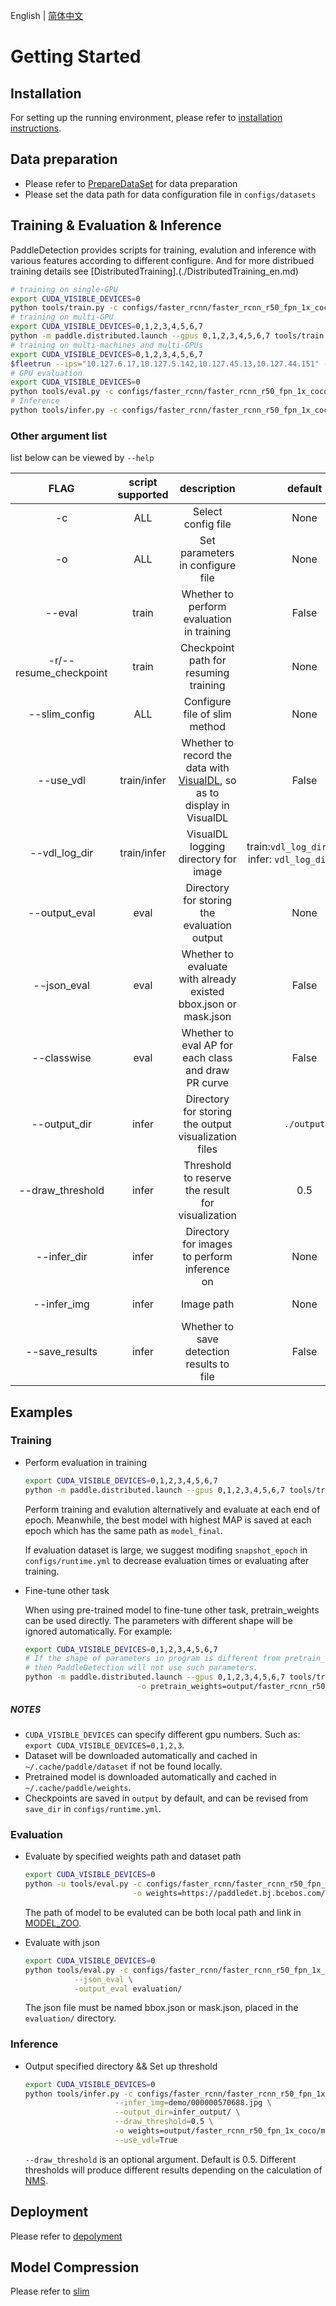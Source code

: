 English | [简体中文](GETTING_STARTED_cn.md)

# Getting Started

## Installation

For setting up the running environment, please refer to [installation
instructions](INSTALL_cn.md).



## Data preparation

- Please refer to [PrepareDataSet](PrepareDataSet.md) for data preparation
- Please set the data path for data configuration file in ```configs/datasets```

## Training & Evaluation & Inference

PaddleDetection provides scripts for training, evalution and inference with various features according to different configure. And for more distribued training details see [DistributedTraining].(./DistributedTraining_en.md)

```bash
# training on single-GPU
export CUDA_VISIBLE_DEVICES=0
python tools/train.py -c configs/faster_rcnn/faster_rcnn_r50_fpn_1x_coco.yml
# training on multi-GPU
export CUDA_VISIBLE_DEVICES=0,1,2,3,4,5,6,7
python -m paddle.distributed.launch --gpus 0,1,2,3,4,5,6,7 tools/train.py -c configs/faster_rcnn/faster_rcnn_r50_fpn_1x_coco.yml
# training on multi-machines and multi-GPUs
export CUDA_VISIBLE_DEVICES=0,1,2,3,4,5,6,7
$fleetrun --ips="10.127.6.17,10.127.5.142,10.127.45.13,10.127.44.151" --selected_gpu 0,1,2,3,4,5,6,7 tools/train.py -c configs/faster_rcnn/faster_rcnn_r50_fpn_1x_coco.yml
# GPU evaluation
export CUDA_VISIBLE_DEVICES=0
python tools/eval.py -c configs/faster_rcnn/faster_rcnn_r50_fpn_1x_coco.yml -o weights=https://paddledet.bj.bcebos.com/models/faster_rcnn_r50_fpn_1x_coco.pdparams
# Inference
python tools/infer.py -c configs/faster_rcnn/faster_rcnn_r50_fpn_1x_coco.yml --infer_img=demo/000000570688.jpg -o weights=https://paddledet.bj.bcebos.com/models/faster_rcnn_r50_fpn_1x_coco.pdparams
```

### Other argument list

list below can be viewed by `--help`

|         FLAG             |  script supported  |    description    |     default     |      remark      |
| :----------------------: | :------------: | :---------------: | :--------------: | :-----------------: |
|          -c              |      ALL       |  Select config file  |  None  |  **required**, such as `-c configs/faster_rcnn/faster_rcnn_r50_fpn_1x_coco.yml` |
|          -o              |      ALL       |  Set parameters in configure file  |  None  |  `-o` has higher priority to file configured by `-c`. Such as `-o use_gpu=False`  |  
|        --eval            |     train      |  Whether to perform evaluation in training  |  False  |  set `--eval` if needed  |
|   -r/--resume_checkpoint |     train      |  Checkpoint path for resuming training  |  None  |  such as `-r output/faster_rcnn_r50_1x_coco/10000`  |
|      --slim_config     |     ALL |  Configure file of slim method  |  None  |  such as `--slim_config configs/slim/prune/yolov3_prune_l1_norm.yml`  |
|        --use_vdl          |   train/infer   |  Whether to record the data with [VisualDL](https://github.com/paddlepaddle/visualdl), so as to display in VisualDL  |  False  |  VisualDL requires Python>=3.5   |
|        --vdl\_log_dir     |   train/infer   |  VisualDL logging directory for image  |  train:`vdl_log_dir/scalar` infer: `vdl_log_dir/image`  |  VisualDL requires Python>=3.5   |
|      --output_eval       |   eval |  Directory for storing the evaluation output  | None  |   such as `--output_eval=eval_output`, default is current directory  |
|       --json_eval        |       eval     |  Whether to evaluate with already existed bbox.json or mask.json  |  False  |  set `--json_eval` if needed and json path is set in `--output_eval`  |
|      --classwise         |       eval     |  Whether to eval AP for each class and draw PR curve  |  False  |  set `--classwise` if needed  |
|       --output_dir       |      infer     |  Directory for storing the output visualization files  |  `./output`  |  such as `--output_dir output`  |
|    --draw_threshold      |      infer     |  Threshold to reserve the result for visualization  |  0.5  |   such as `--draw_threshold 0.7`  |
|      --infer_dir         |       infer     |  Directory for images to perform inference on  |  None  | One of `infer_dir` and `infer_img` is requied  |
|      --infer_img         |       infer     |  Image path  |  None  | One of `infer_dir` and `infer_img` is requied, `infer_img` has higher priority over `infer_dir`  |
|      --save_results         |       infer     |  Whether to save detection results to file      |  False | Optional



## Examples

### Training

- Perform evaluation in training

  ```bash
  export CUDA_VISIBLE_DEVICES=0,1,2,3,4,5,6,7
  python -m paddle.distributed.launch --gpus 0,1,2,3,4,5,6,7 tools/train.py -c configs/faster_rcnn/faster_rcnn_r50_fpn_1x_coco.yml --eval
  ```

  Perform training and evalution alternatively and evaluate at each end of epoch. Meanwhile, the best model with highest MAP is saved at each epoch which has the same path as `model_final`.

  If evaluation dataset is large, we suggest modifing `snapshot_epoch` in `configs/runtime.yml` to decrease evaluation times or evaluating after training.

- Fine-tune other task

  When using pre-trained model to fine-tune other task, pretrain\_weights can be used directly. The parameters with different shape will be ignored automatically. For example:


  ```bash
  export CUDA_VISIBLE_DEVICES=0,1,2,3,4,5,6,7
  # If the shape of parameters in program is different from pretrain_weights,
  # then PaddleDetection will not use such parameters.
  python -m paddle.distributed.launch --gpus 0,1,2,3,4,5,6,7 tools/train.py -c configs/faster_rcnn/faster_rcnn_r50_fpn_1x_coco.yml \
                           -o pretrain_weights=output/faster_rcnn_r50_1x_coco/model_final \
  ```

##### NOTES

- `CUDA_VISIBLE_DEVICES` can specify different gpu numbers. Such as: `export CUDA_VISIBLE_DEVICES=0,1,2,3`.
- Dataset will be downloaded automatically and cached in `~/.cache/paddle/dataset` if not be found locally.
- Pretrained model is downloaded automatically and cached in `~/.cache/paddle/weights`.
- Checkpoints are saved in `output` by default, and can be revised from `save_dir` in `configs/runtime.yml`.


### Evaluation

- Evaluate by specified weights path and dataset path

  ```bash
  export CUDA_VISIBLE_DEVICES=0
  python -u tools/eval.py -c configs/faster_rcnn/faster_rcnn_r50_fpn_1x_coco.yml \
                          -o weights=https://paddledet.bj.bcebos.com/models/faster_rcnn_r50_fpn_1x_coco.pdparams
  ```

  The path of model to be evaluted can be both local path and link in [MODEL_ZOO](../MODEL_ZOO_cn.md).

- Evaluate with json

  ```bash
  export CUDA_VISIBLE_DEVICES=0
  python tools/eval.py -c configs/faster_rcnn/faster_rcnn_r50_fpn_1x_coco.yml \
             --json_eval \
             -output_eval evaluation/
  ```

  The json file must be named bbox.json or mask.json, placed in the `evaluation/` directory.


### Inference

- Output specified directory && Set up threshold

  ```bash
  export CUDA_VISIBLE_DEVICES=0
  python tools/infer.py -c configs/faster_rcnn/faster_rcnn_r50_fpn_1x_coco.yml \
                      --infer_img=demo/000000570688.jpg \
                      --output_dir=infer_output/ \
                      --draw_threshold=0.5 \
                      -o weights=output/faster_rcnn_r50_fpn_1x_coco/model_final \
                      --use_vdl=True
  ```

  `--draw_threshold` is an optional argument. Default is 0.5.
  Different thresholds will produce different results depending on the calculation of [NMS](https://ieeexplore.ieee.org/document/1699659).


## Deployment

Please refer to [depolyment](../../deploy/README_en.md)

## Model Compression

Please refer to [slim](../../configs/slim/README_en.md)

